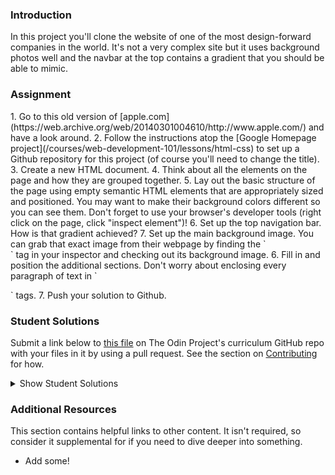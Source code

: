 ### Introduction

In this project you'll clone the website of one of the most design-forward companies in the world. It's not a very complex site but it uses background photos well and the navbar at the top contains a gradient that you should be able to mimic.

### Assignment

<div class="lesson-content__panel" markdown="1">
1. Go to this old version of [apple.com](https://web.archive.org/web/20140301004610/http://www.apple.com/) and have a look around.
2. Follow the instructions atop the [Google Homepage project](/courses/web-development-101/lessons/html-css) to set up a Github repository for this project (of course you'll need to change the title).
3. Create a new HTML document.
4. Think about all the elements on the page and how they are grouped together.
5. Lay out the basic structure of the page using empty semantic HTML elements that are appropriately sized and positioned.  You may want to make their background colors different so you can see them.  Don't forget to use your browser's developer tools (right click on the page, click "inspect element")!
6. Set up the top navigation bar.  How is that gradient achieved?
7. Set up the main background image.  You can grab that exact image from their webpage by finding the `<section class="hero">` tag in your inspector and checking out its background image.
6. Fill in and position the additional sections.  Don't worry about enclosing every paragraph of text in `<p>` tags.
7. Push your solution to Github.
</div>

### Student Solutions

Submit a link below to [this file](https://github.com/TheOdinProject/curriculum/blob/master/html_css/project_backgrounds.md) on The Odin Project's curriculum GitHub repo with your files in it by using a pull request. See the section on [Contributing](http://github.com/TheOdinProject/curriculum/blob/master/contributing.md) for how.

<details markdown="block">
  <summary> Show Student Solutions </summary>

* Add your solution below this line!
* [Mikael's solution](https://github.com/Mikearaya/apple-clone) - [View in Browser](https://mikearaya.github.io/apple-clone)
* [Julio's solution](https://github.com/julio22b/backgrounds-gradients) - [View in Browser](https://julio22b.github.io/backgrounds-gradients/)
* [Rarysson's Solution](https://github.com/rarysson/apple-page-clone) - [View in Browser](https://rarysson.github.io/apple-page-clone/)
* [Johongirr's Solution](https://github.com/Johongirr/apple-clone) - [View in Browser](https://johongirr.github.io/apple-clone/)
* [Estela's Solution](https://estelajimero.github.io/building-background/) - [View in Browser](https://estelajimero.github.io/building-background/)
* [ikraamg's Solution](https://github.com/ikraamg/apple.com-clone) - [View in Browser](https://ikraamg.github.io/apple.com-clone/)
* [Igorashs's Solution](https://github.com/igorashs/building-with-backgrounds-and-gradients) - [View in Browser](https://igorashs.github.io/building-with-backgrounds-and-gradients/)
* [Basskip's Solution](https://github.com/Basskip/backgrounds-and-gradients) - [View in Browser](http://basskip.com/backgrounds-and-gradients/)
* [Carlos Anriquez's Solution](https://github.com/canriquez/backgrounds-gradients) - [View in Browser](https://canriquez.github.io/backgrounds-gradients/)
* [Ivancito's Solution](https://github.com/fivan18/apple-clone) - [View in Browser](https://fivan18.github.io/apple-clone/)
* [Katarzyna Kaswen-Wilk's Solution](https://github.com/kikupiku/apple-page-copy) - [View in Browser](https://kikupiku.github.io/apple-page-copy/)
* [Leticia's Solution](https://github.com/gradiva/odin-fullstack-javascript/tree/master/03-HTML_and_CSS/03-CSS/02-Backgrounds_and_Gradients) - [View in Browser](https://gradiva.github.io/backgrounds-and-gradients/)
* [Raiko's Solution](https://github.com/Cypher0/odin-backgrounds-gradients) - [View in Browser](https://cypher0.github.io/odin-backgrounds-gradients/)
* [Braxton Lemmon's Solution](https://github.com/braxtonlemmon/apple-clone) - [View in Browser](https://braxtonlemmon.github.io/apple-clone/)
* [David Auza's Solution](https://github.com/davidauza-engineer/Building-with-Backgrounds-and-Gradients) - [View in Browser](https://davidauza-engineer.github.io/Building-with-Backgrounds-and-Gradients/)
* [Muhammad Ahmad's Solution](https://github.com/thisisMAhmad/apple-homepage) - [View in Browser](https://thisismahmad.github.io/apple-homepage/)
* [Kevin Vuong's Solution](https://github.com/fffear/apple-clone) - [View in Browser](https://fffear.github.io/apple-clone/)
* [Gabriel's Solution](https://github.com/gabytzubaws/old-apple-odin) - [View in Browser](https://gabytzubaws.github.io/old-apple-odin/)
* [Solodov's Solution](https://github.com/solodov-dev/top-apple/) - [View in Browser](https://solodov-dev.github.io/top-apple/)
* [Oluka Denis's Solution](https://github.com/OlukaDenis/Apple-Clone) - [View in Browser](https://rawcdn.githack.com/OlukaDenis/Apple-Clone/b48760e8c8391405f512d89738dbbc5a074aac61/index.html)
* [David Tan's Solution](https://github.com/davecmd/apple-old-webpage-replica) - [View in Browser](https://davecmd.github.io/apple-old-webpage-replica/)
* [Carmine Grossi's Solution](https://github.com/cgrossi/odinproject-apple-clone) - [View in Browser](https://cgrossi.github.io/odinproject-apple-clone/)
* [Eapen's Solution](https://github.com/eapenzacharias/backgrounds-gradients) - [View in Browser](https://eapenzacharias.github.io/backgrounds-gradients/)
* [Benjamin Poore's Solution](https://github.com/bpoore0614/apple-project) - [View in Browser](https://bpoore0614.github.io/apple-project/)
* [bcikota's Solution](https://github.com/bcikota/apple) - [View in Browser](https://bcikota.github.io/apple/)
* [Ohlie's Solution](https://github.com/lco1220/apple_bg-gradients) - [View in Browser](https://lco1220.github.io/apple_bg-gradients/)
* [Bola Buari's Solution](https://github.com/bolah2009/apple-clone) - [View in Browser](https://bolah2009.github.io/apple-clone/)
* [Jason McKee's Solution](https://github.com/jttmckee/odin-apple) - [View in Browser](https://jttmckee.github.io/odin-apple/)
* [Bojo's Solution](https://github.com/BojoZahariev/Apple-old) - [View in Browser](https://bojozahariev.github.io/Apple-old/)
* [Ricala's Solution](https://github.com/Ricala/apple-mock-page) - [View in Browser](https://ricala.github.io/apple-mock-page/)
* [ARaut9's Solution](https://github.com/ARaut9/apple.com_old) - [View in Browser](https://araut9.github.io/apple.com_old/)
* [N00bG1rl's Solution](https://github.com/N00bG1rl/apple-archive) - [View in Browser](https://n00bg1rl.github.io/apple-archive/)
* [Max Garber's Solution](https://github.com/bubblebooy/Odin-HTML5andCSS3) - [View in Browser](https://bubblebooy.github.io/Odin-HTML5andCSS3/apple.html)
* [Chris MacSwan's Solution](https://github.com/cmacswan07/apple_page) - [View in Browser](https://cmacswan07.github.io/apple_page/index.html)
* [Javier Machin's Solution](https://github.com/Javier-Machin/apple-site) - [View in Browser](https://javier-machin.github.io/apple-site/)
* [Yakherder's Solution](https://github.com/yakherder614/Apple-clone) - [View in Browser]( https://yakherder614.github.io/Apple-clone/)
* [SarfrazAnjum's Solution](https://github.com/SarfrazAnjum/TOP_Building-with-Backgrounds-and-Gradients) - [View in Browser](https://sarfrazanjum.github.io/TOP_Building-with-Backgrounds-and-Gradients/)
* [nmac's Solution](https://github.com/nmacawile/old-apple-layout) - [Preview](https://htmlpreview.github.io/?https://github.com/nmacawile/old-apple-layout/blob/master/index.html)
* [Henry Kirya's](https://github.com/harrika/appo) - [View in Browser](https://harrika.github.io/appo/)
* [joaoag's Solution](https://github.com/joaoag/google-homepage) - [View in Browser](https://joaoag.github.io/google-homepage/)
* [theghall's Solution](https://github.com/theghall/odin-apple) - [View in Browser](https://theghall.github.io/odin-apple/)
* [Jmooree30's Solution](https://github.com/jmooree30/apple-clone) - [View in Browser](https://jmooree30.github.io/apple-clone/)
* [Jonathan Yiv's Solution](https://github.com/JonathanYiv/old-apple-homepage) - [View in Browser](http://jonathanyiv.com/old-apple-homepage/)
* [yilmazgunalp's Solution](https://github.com/yilmazgunalp/apple) - [View in Browser](https://yilmazgunalp.github.io/apple)
* [Justine's Solution](https://github.com/justinemar/justinemar.github.io/tree/master/apple) - [View in Browser](https://justinemar.github.io/apple/)
* [Jeff's Solution](https://github.com/jmbothe/apple-landing-page) - [View in Browser](https://jmbothe.github.io/apple-landing-page/)
* [Andrew’s Solution](https://github.com/andrewr224/backgrounds_project) - [View in Browser](https://andrewr224.github.io/backgrounds_project/)
* [Axel’s Solution](https://github.com/afuh/appel) - [View in Browser](https://afuh.github.io/appel/)
* [Rhys B's Solution](https://github.com/105ron/apple) - [View in Browser](https://105ron.github.io/apple/)
* [Pawel R's Solution](https://github.com/PawelRokosz/apple-homepage) - [View in Browser](https://htmlpreview.github.io/?https://github.com/PawelRokosz/apple-homepage/blob/master/index.html)
* [Jason Ellis's Solution](https://github.com/jason-ellis/apple-homepage) - [View in Browser](http://htmlpreview.github.io/?https://github.com/jason-ellis/apple-homepage/blob/master/index.html)
* [Shouvik Roy's Solution](https://github.com/royshouvik/applehome) - [View in Browser](http://htmlpreview.github.io/?https://github.com/royshouvik/applehome/blob/master/index.html)
* [Meher Chandan's Solution](https://github.com/meherchandan/Apple_Project) - [View in Browser](http://htmlpreview.github.io/?https://github.com/meherchandan/Apple_Project/blob/master/Index.html)
* [Devon's Solution](https://github.com/defitjo/backgrounds-and-gradients) - [View in Browser](https://defitjo.github.io/backgrounds-and-gradients/)
* [Artur Janik's Solution](https://github.com/ArturJanik/ProjectApple) - [View in Browser](http://htmlpreview.github.io/?https://github.com/ArturJanik/ProjectApple/blob/master/index2.html)
* [Ryan Jordan's Solution](https://github.com/krjordan/odin-project/tree/master/apple-project) - [View in Browser](http://htmlpreview.github.io/?https://github.com/krjordan/odin-project/tree/master/apple-project/index.html)
* [Hailey Foster's Solution](https://github.com/hmfoster/apple-backgrounds.git) - [View in Browser](http://htmlpreview.github.io/?https://github.com/hmfoster/apple-backgrounds/blob/master/index.html)
* [Frank Peelen's Solution](https://github.com/FrankPeelen/Apple-CSS) - [View in Browser](https://rawgit.com/FrankPeelen/Apple-CSS/master/index.html)
* [AyeSea's Solution](https://github.com/AyeSea/apple-homepage) - [View in Browser](https://htmlpreview.github.io/?https://github.com/AyeSea/apple-homepage/blob/master/index.html)
* [AtActionPark's Solution](https://github.com/AtActionPark/odin_backgrounds_and_gradients) - [View in Browser](https://htmlpreview.github.io/?https://github.com/AtActionPark/odin_backgrounds_and_gradients/blob/master/main.html)
* [Voreny's Solution](https://github.com/Gelio/apple-homepage) - [View in Browser](http://gelio.github.io/apple-homepage/)
* [Dusan Milosavljevic's Solution](https://github.com/dusanmilosavljevic1624/Project-Backgrounds-and-Gradients) - [View in Browser](http://dusanmilosavljevic1624.github.io/Project-Backgrounds-and-Gradients/)
* [Noman karim's Solution](https://github.com/nomankarim/apple.com) - [View in Browser](https://htmlpreview.github.io/?https://github.com/nomankarim/apple.com/blob/master/index.html)
* [Cameron Kelley's Solution](https://github.com/cameronjkelley/the_odin_project/tree/master/html5_css3/apple-homepage) - [View in Browser](https://htmlpreview.github.io/?https://github.com/cameronjkelley/the_odin_project/blob/master/html5_css3/apple-homepage/index.html)
* [Luke Walker's Solution](https://github.com/ubershibs/odin-html-css/tree/master/apple) - [View in Browser](https://htmlpreview.github.io/?https://github.com/ubershibs/odin-html-css/blob/master/apple/index.html)
* [cdouglass's Solution](https://github.com/cdouglass/odin-project-exercises/blob/master/html-css/backgrounds-and-gradients/touchstone.html) cloning [http://touchstonejs.io/](http://touchstonejs.io/) - [View in Browser](https://htmlpreview.github.io/?https://github.com/cdouglass/odin-project-exercises/blob/master/html-css/backgrounds-and-gradients/touchstone.html)
* [Miguel Herrera's Solution](https://github.com/migueloherrera/apple) - [View in Browser](https://htmlpreview.github.io/?https://github.com/migueloherrera/apple/blob/master/index.html)
* [J-kaizen's Solution](https://github.com/J-kaizen/TheOdinProject/tree/master/HTML_CSS/gradients) - [View in Browser](https://htmlpreview.github.io/?https://github.com/J-kaizen/TheOdinProject/blob/master/HTML_CSS/gradients/index.html)
* [csrail's Solution](https://github.com/csrail/apple-mock) - [View in Browser](https://rawgit.com/csrail/apple-mock/master/index.html)
* [Paul Shonk's Solution](https://github.com/pshonk/apple)
* [cindygao93's Solution](https://github.com/cindygao93/google-homepage) - [View in Browser](https://cindygao93.github.io/google-homepage/)
* [David Chapman's Solution](https://github.com/davidchappy/odin_training_projects/tree/master/html-backgrounds-gradients
) - [View in Browser](https://davidchappy.github.io/html-backgrounds-gradients/)
* [Flint Mayers' Solution](https://github.com/FlintMayers/Backgrounds-and-Gradients-with-Apple) - [View in Browser](https://flintmayers.github.io/Backgrounds-and-Gradients-with-Apple-/)
* [Daunenok's Solution](https://github.com/daunenok/apple) - [View in Browser](https://daunenok.github.io/apple/)
* [Austin's Solution](https://github.com/CouchofTomato/apple-clone)
* [Beth Rathbone's Solution](https://github.com/bethrath/apple-homepage) - [View in Browser](http://htmlpreview.github.io/?https://github.com/bethrath/apple-homepage/blob/master/index.html)
* [Leah Xia's Solution](https://github.com/LeahXia/apple.git) - [View in Browser](https://leahxia.github.io/apple/)
* [husein's Solution](https://github.com/hosghf/apple-page-rubuild) - [View in Browser](https://htmlpreview.github.io/?https://github.com/hosghf/apple-page-rubuild/blob/master/index.html)
* [Adonias Dantas's Solution](https://github.com/adoniasdantas/apple-homepage) - [View in Browser](https://adoniasdantas.github.io/apple-homepage/)
* [Neil Cudden's Solution](https://github.com/ncud4bloc/Apple/) - [View in Browser](https://ncud4bloc.github.io/Apple/HTML/index.html)
* [Paul McGarry's Solution](https://github.com/thiswillhavetodo/apple-background-images) - [View in Browser](https://thiswillhavetodo.github.io/apple-background-images/index.html)
* [DV's Solution](https://github.com/dvislearning/odin-apple-clone) - [View in Browser](https://htmlpreview.github.io/?https://github.com/dvislearning/odin-apple-clone/blob/master/index.html)
* [Francisco Carlos's Solution](https://github.com/fcarlosdev/apple-old-layout) - [View in Browser](https://fcarlosdev.github.io/apple-old-layout/)
* [Mike Smith's Solution](https://github.com/MikeSS281986/Old-School-Apple-Page) - [View in Browser](https://mikess281986.github.io/Old-School-Apple-Page/)
* [Elena's Solution](https://github.com/elena-sam/css-backgrounds) - [View in Browser](https://elena-sam.github.io/css-backgrounds/)
* [Punnadittr's Solution](https://github.com/punnadittr/apple-home) - [View in Browser](https://punnadittr.github.io/apple-home/)
* [aznafro's Solution](https://github.com/aznafro/apple) - [View in Browser](https://aznafro.github.io/apple/)
* [Areeba's Solution](https://github.com/AREEBAISHTIAQ/Apple-homepage) - [View in Browser](https://areebaishtiaq.github.io/Apple-homepage/)
* [Taylor J's Solution](https://github.com/taylorjohannsen/applemockup) - [View in Browser](https://taylorjohannsen.github.io/applemockup/)
* [Ghassan's Solution](https://github.com/GT001/TOP-Apple.com-Clone) - [View in Browser](https://gt001.github.io/TOP-Apple.com-Clone/)
* [Doris's Solution](https://github.com/dsmchen/apple-homepage) - [View in Browser](https://dsmchen.github.io/apple-homepage/)
* [Kelvin L's Solution](https://github.com/kelvin8773/apple-homepage) - [View in Browser](https://kelvin8773.github.io/apple-homepage/)
* [Antonio Marcos's Solution](https://github.com/AMarcosCastelo/apple-clone-homepage) - [View in Browser](https://amarcoscastelo.github.io/apple-clone-homepage/)
* [Carlos Del Real's Solution](https://github.com/carloshdelreal/Building-with-Backgrounds-and-Gradients) - [View in Browser](https://carloshdelreal.github.io/Building-with-Backgrounds-and-Gradients/)
* [Halkim's Solution](https://github.com/halkim44/apple-site-clone) - [View in Browser](https://halkim44.github.io/apple-site-clone/)
* [Miguel's Solution](https://github.com/mapra99/appleClone)
* [Aron's Solution](https://github.com/aronfischer/old-apple-homepage) - [View in Browser](https://aronfischer.github.io/old-apple-homepage/)
* [Sebastian's Solution](https://github.com/lBuggie/apple-2014-clone) - [View in Browser](https://lbuggie.github.io/apple-2014-clone/)
* [0xtaf's Solution](https://github.com/0xtaf/css-apple) - [View in Browser](https://0xtaf.github.io/css-apple/)
* [Adriel Bruno's Solution](https://github.com/AdrielTrigger/top-apple-page-clone) - [View in Browser](https://adrieltrigger.github.io/top-apple-page-clone/)
* [themetar's Solution](https://github.com/themetar/apple-frontpage-mockup) - [View in Browser](https://themetar.github.io/apple-frontpage-mockup/)
* [Veskenazi's Solution](https://github.com/veskenazi/apple-homepage-clone) - [View in Browser](https://veskenazi.github.io/apple-homepage-clone/)
* [ranmaru22's Solution](https://github.com/ranmaru22/the_odin_project/tree/master/old-apple-clone) - [View in Browser](https://ranmaru22.github.io/the_odin_project/old-apple-clone/)

</details>

### Additional Resources

This section contains helpful links to other content. It isn't required, so consider it supplemental for if you need to dive deeper into something.

* Add some!
